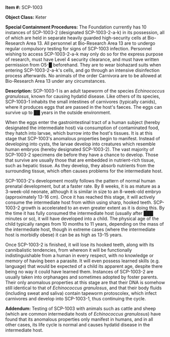 **Item #:** SCP-1003

**Object Class:** Keter

**Special Containment Procedures:** The Foundation currently has 10 instances of SCP-1003-2 (designated SCP-1003-2-a-k) in its possession, all of which are held in separate heavily guarded high-security cells at Bio-Research Area 13. All personnel at Bio-Research Area 13 are to undergo regular compulsory testing for signs of SCP-1003 infection. Personnel wishing to access SCP-1003-2-a-k may only do so for the express purpose of research, must have Level 4 security clearance, and must have written permission from O5-█ beforehand. They are to wear biohazard suits when entering SCP-1003-2-a-k's cells, and go through an intensive disinfection process afterwards. No animals of the order Carnivora are to be allowed at Bio-Research Area 13 under any circumstances.

**Description:** SCP-1003-1 is an adult tapeworm of the species _Echinococcus granulosus_, known for causing hydatid disease. Like others of its species, SCP-1003-1 inhabits the small intestines of carnivores (typically canids), where it produces eggs that are passed in the host's faeces. The eggs can survive up to ██ years in the outside environment.

When the eggs enter the gastrointestinal tract of a human subject (hereby designated the intermediate host) via consumption of contaminated food, they hatch into larvae, which burrow into the host's tissues. It is at this stage that SCP-1003's anomalous properties begin to manifest. Instead of developing into cysts, the larvae develop into creatures which resemble human embryos (hereby designated SCP-1003-2). The vast majority of SCP-1003-2 specimens die before they have a chance to develop. Those that survive are usually those that are embedded in nutrient-rich tissue, such as hepatic tissue. As they develop, they absorb nutrients from the surrounding tissue, which often causes problems for the intermediate host.

SCP-1003-2's development mostly follows the pattern of normal human prenatal development, but at a faster rate. By 8 weeks, it is as mature as a 3-week-old neonate, although it is similar in size to an 8-week-old embryo (approximately 13-16 cm). Once it has reached this stage, it will actively consume the intermediate host from within using sharp, hooked teeth. SCP-1003-2 growth is accelerated to an even greater extent as it is doing this. By the time it has fully consumed the intermediate host (usually after ███ minutes or so), it will have developed into a child. The physical age of the child typically ranges from 10 months to 11 years, depending on the mass of the intermediate host, though in extreme cases (where the intermediate host is morbidly obese) it can be as high as 13-15 years.

Once SCP-1003-2 is finished, it will lose its hooked teeth, along with its cannibalistic tendencies, from whereon it will be functionally indistinguishable from a human in every respect, with no knowledge or memory of having been a parasite. It will even possess learned skills (e.g. language) that would be expected of a child its apparent age, despite there being no way it could have learned them. Instances of SCP-1003-2 are usually taken into orphanages and sometimes adopted by foster parents. Their only anomalous properties at this stage are that their DNA is somehow still identical to that of _Echinococcus granulosus_, and that their body fluids (including sweat and saliva) contain tapeworm protoscolex, which infect carnivores and develop into SCP-1003-1, thus continuing the cycle.

**Addendum:** Testing of SCP-1003 with animals such as cattle and sheep (which are common intermediate hosts of _Echinococcus granulosus_) have found that its anomalous properties only manifest in humans, and in all other cases, its life cycle is normal and causes hydatid disease in the intermediate host.